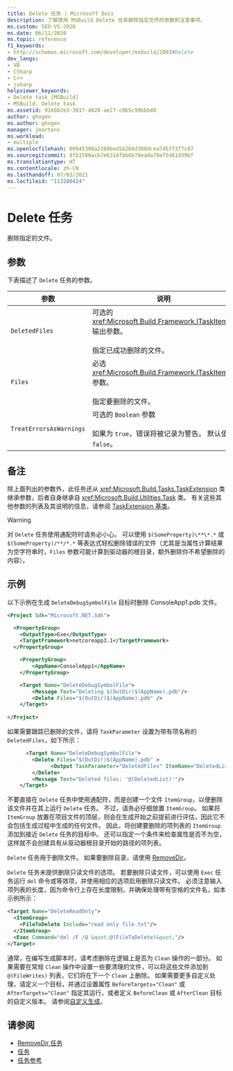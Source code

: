```yaml
---
title: Delete 任务 | Microsoft Docs
description: 了解使用 MSBuild Delete 任务删除指定文件的参数和注意事项。
ms.custom: SEO-VS-2020
ms.date: 06/11/2020
ms.topic: reference
f1_keywords:
- http://schemas.microsoft.com/developer/msbuild/2003#Delete
dev_langs:
- VB
- CSharp
- C++
- jsharp
helpviewer_keywords:
- Delete task [MSBuild]
- MSBuild, Delete task
ms.assetid: 916bb2e3-3017-4828-ae27-c0b5c99bbb48
author: ghogen
ms.author: ghogen
manager: jmartens
ms.workload:
- multiple
ms.openlocfilehash: 09945306a2260bed5b264d380dcea745ff3f7c07
ms.sourcegitcommit: 8fb1500acb7e6314fbb6b78eada78ef5d61d39bf
ms.translationtype: HT
ms.contentlocale: zh-CN
ms.lasthandoff: 07/03/2021
ms.locfileid: "113280424"
---
```

# <a name="delete-task"></a>Delete 任务

删除指定的文件。

## <a name="parameters"></a>参数

下表描述了 `Delete` 任务的参数。

|参数|说明|
|---------------|-----------------|
|`DeletedFiles`|可选的 <xref:Microsoft.Build.Framework.ITaskItem>`[]` 输出参数。<br /><br /> 指定已成功删除的文件。|
|`Files`|必选 <xref:Microsoft.Build.Framework.ITaskItem>`[]` 参数。<br /><br /> 指定要删除的文件。|
|`TreatErrorsAsWarnings`|可选的 `Boolean` 参数<br /><br /> 如果为 `true`，错误将被记录为警告。 默认值为 `false`。|

## <a name="remarks"></a>备注

除上面列出的参数外，此任务还从 <xref:Microsoft.Build.Tasks.TaskExtension> 类继承参数，后者自身继承自 <xref:Microsoft.Build.Utilities.Task> 类。 有关这些其他参数的列表及其说明的信息，请参阅 [TaskExtension 基类](../msbuild/taskextension-base-class.md)。

> [!WARNING]
> 对 `Delete` 任务使用通配符时请务必小心。 可以使用 `$(SomeProperty)\**\*.*` 或 `$(SomeProperty)/**/*.*` 等表达式轻松删除错误的文件（尤其是当属性计算结果为空字符串时，`Files` 参数可能计算到驱动器的根目录，额外删除你不希望删除的内容）。

## <a name="example"></a>示例

以下示例在生成 `DeleteDebugSymbolFile` 目标时删除 ConsoleApp1.pdb 文件。

```xml
<Project Sdk="Microsoft.NET.Sdk">

  <PropertyGroup>
    <OutputType>Exe</OutputType>
    <TargetFramework>netcoreapp3.1</TargetFramework>
  </PropertyGroup>

    <PropertyGroup>
        <AppName>ConsoleApp1</AppName>
    </PropertyGroup>

    <Target Name="DeleteDebugSymbolFile">
        <Message Text="Deleting $(OutDir)$(AppName).pdb"/>
        <Delete Files="$(OutDir)$(AppName).pdb" />
    </Target>
  
</Project>

```

如果需要跟踪已删除的文件，请将 `TaskParameter` 设置为带有项名称的 `DeletedFiles`，如下所示：

```xml
      <Target Name="DeleteDebugSymbolFile">
        <Delete Files="$(OutDir)$(AppName).pdb" >
              <Output TaskParameter="DeletedFiles" ItemName="DeletedList"/>
        </Delete>
        <Message Text="Deleted files: '@(DeletedList)'"/>
    </Target>
```

不要直接在 `Delete` 任务中使用通配符，而是创建一个文件 `ItemGroup`，以便删除该文件并在其上运行 `Delete` 任务。 不过，请务必仔细放置 `ItemGroup`。 如果将 `ItemGroup` 放置在项目文件的顶层，则会在生成开始之前提前进行评估，因此它不会包括生成过程中生成的任何文件。 因此，将创建要删除的项列表的 `ItemGroup` 添加到接近 `Delete` 任务的目标中。 还可以指定一个条件来检查属性是否不为空，这样就不会创建具有从驱动器根目录开始的路径的项列表。

`Delete` 任务用于删除文件。 如果要删除目录，请使用 [RemoveDir](removedir-task.md)。

`Delete` 任务未提供删除只读文件的选项。 若要删除只读文件，可以使用 `Exec` 任务运行 `del` 命令或等效项，并使用相应的选项启用删除只读文件。 必须注意输入项列表的长度，因为命令行上存在长度限制，并确保处理带有空格的文件名，如本示例所示：

```xml
<Target Name="DeleteReadOnly">
  <ItemGroup>
    <FileToDelete Include="read only file.txt"/>
  </ItemGroup>
  <Exec Command="del /F /Q &quot;@(FileToDelete)&quot;"/>
</Target>
```

通常，在编写生成脚本时，请考虑删除在逻辑上是否为 `Clean` 操作的一部分。 如果需要在常规 `Clean` 操作中设置一些要清理的文件，可以将这些文件添加到 `@(FileWrites)` 列表，它们将在下一个 `Clean` 上删除。 如果需要更多自定义处理，请定义一个目标，并通过设置属性 `BeforeTargets="Clean"` 或 `AfterTargets="Clean"` 指定其运行，或者定义 `BeforeClean` 或 `AfterClean` 目标的自定义版本。 请参阅[自定义生成](customize-your-build.md)。

## <a name="see-also"></a>请参阅

- [RemoveDir 任务](removedir-task.md)
- [任务](../msbuild/msbuild-tasks.md)
- [任务参考](../msbuild/msbuild-task-reference.md)
